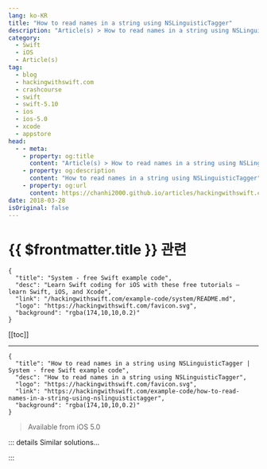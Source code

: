 ```yaml
---
lang: ko-KR
title: "How to read names in a string using NSLinguisticTagger"
description: "Article(s) > How to read names in a string using NSLinguisticTagger"
category:
  - Swift
  - iOS
  - Article(s)
tag: 
  - blog
  - hackingwithswift.com
  - crashcourse
  - swift
  - swift-5.10
  - ios
  - ios-5.0
  - xcode
  - appstore
head:
  - - meta:
    - property: og:title
      content: "Article(s) > How to read names in a string using NSLinguisticTagger"
    - property: og:description
      content: "How to read names in a string using NSLinguisticTagger"
    - property: og:url
      content: https://chanhi2000.github.io/articles/hackingwithswift.com/example-code/how-to-read-names-in-a-string-using-nslinguistictagger.html
date: 2018-03-28
isOriginal: false
---
```


# {{ $frontmatter.title }} 관련

```component VPCard
{
  "title": "System - free Swift example code",
  "desc": "Learn Swift coding for iOS with these free tutorials – learn Swift, iOS, and Xcode",
  "link": "/hackingwithswift.com/example-code/system/README.md",
  "logo": "https://hackingwithswift.com/favicon.svg",
  "background": "rgba(174,10,10,0.2)"
}
```

[[toc]]

---

```component VPCard
{
  "title": "How to read names in a string using NSLinguisticTagger | System - free Swift example code",
  "desc": "How to read names in a string using NSLinguisticTagger",
  "logo": "https://hackingwithswift.com/favicon.svg",
  "link": "https://hackingwithswift.com/example-code/how-to-read-names-in-a-string-using-nslinguistictagger",
  "background": "rgba(174,10,10,0.2)"
}
```

> Available from iOS 5.0

<!-- TODO: 작성 -->

<!-- 
Foundation has a built-in class to parse strings of text, and it includes some useful options to extra names of people, places, organizations, and more. 

To try it out, consider this string:

```swift
let text = "Apple Computer was established in Cupertino by Steve Jobs, Steve Wozniak, and Ronald Wayne."
```

That contains a company name, a place name, and three names of people all in one, and we can use `NSLinguisticTagger` to pull them all out. 

First you create a linguistic tagger and tell it to look for the names of things inside that text string:

```swift
let tagger = NSLinguisticTagger(tagSchemes: [.nameType], options: 0)
tagger.string = text
```

Next you create the range to scan. This is done using the older `NSRange` type, like this:

```swift
let range = NSRange(location: 0, length: text.utf16.count)
```

Third, you tell `NSLinguisticTagger` what it should look for and how it should scan. One useful option here is `.joinNames`, which means it will return “Steve Jobs” as a single name rather than as two individual names:

```swift
let options: NSLinguisticTagger.Options = [.omitPunctuation, .omitWhitespace, .joinNames]
let tags: [NSLinguisticTag] = [.personalName, .placeName, .organizationName]
```

Finally, you tell `NSLinguisticTagger` to enumerate the tags in the input string, filter out any that aren’t in the `tags` array we’re looking for, convert the `NSRange` back to a Swift range, then print out each match:

```swift
tagger.enumerateTags(in: range, unit: .word, scheme: .nameType, options: options) { tag, tokenRange, stop in
    if let tag = tag, tags.contains(tag) {
        if let range = Range(tokenRange, in: text) {
            let name = text[range]
            print("\(name): \(tag)")
        }
    }
}
```

That will find the company, organization, and three people names in our string – nice!

-->

::: details Similar solutions…

<!--
/example-code/strings/how-to-parse-a-sentence-using-nslinguistictagger">How to parse a sentence using NSLinguisticTagger 
/quick-start/swiftui/how-to-create-multi-column-lists-using-table">How to create multi-column lists using Table 
/example-code/system/how-to-convert-dates-and-times-to-a-string-using-dateformatter">How to convert dates and times to a string using DateFormatter 
/example-code/strings/how-to-read-a-single-character-from-a-string">How to read a single character from a string 
/quick-start/swiftui/how-to-read-user-contacts-with-contactaccessbutton">How to read user contacts with ContactAccessButton</a>
-->

:::


